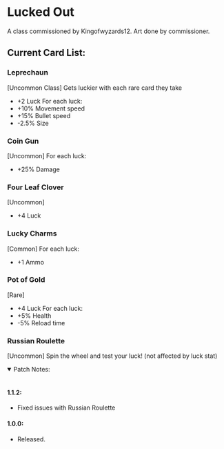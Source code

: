 # Lucked Out
A class commissioned by Kingofwyzards12. Art done by commissioner.

## Current Card List:

### Leprechaun
[Uncommon Class]
Gets luckier with each rare card they take
- +2 Luck
For each luck:
- +10% Movement speed
- +15% Bullet speed
- -2.5% Size

### Coin Gun
[Uncommon]
For each luck:
- +25% Damage

### Four Leaf Clover
[Uncommon]
- +4 Luck

### Lucky Charms
[Common]
For each luck:
- +1 Ammo

### Pot of Gold
[Rare]
- +4 Luck
For each luck:
- +5% Health
- -5% Reload time

### Russian Roulette
[Uncommon]
Spin the wheel and test your luck! (not affected by luck stat) 

<details open>
<summary>
Patch Notes:
</summary>
<br>

#### 1.1.2:
- Fixed issues with Russian Roulette

#### 1.0.0:
- Released.
</details>